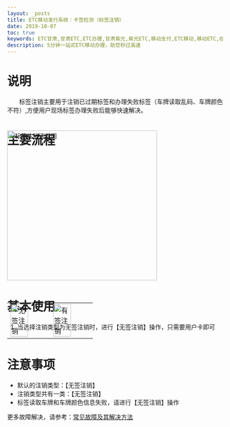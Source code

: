 ```yaml
---
layout: _posts
title: ETC移动发行系统：卡签检测（标签注销）
date: 2019-10-07
toc: true
keywords: ETC甘肃,甘肃ETC,ETC办理,甘肃紫光,紫光ETC,移动支付,ETC移动,移动ETC,在线充值,ETC办理,卡片办理,OBU办理,OBU激活,ETC手持终端,甘肃ETC办理,甘肃ETC发行,移动发行终端,ETC移动发行系统
description: 5分钟一站式ETC移动办理，助您秒过高速
---
```

# 说明
&emsp;&emsp;标签注销主要用于注销已过期标签和办理失败标签（车牌读取乱码、车牌颜色不符）,方便用户现场标签办理失败后能够快速解决。

# 主要流程 
<img src="/pub-images/obuCancelflow.png" width="350" alt="标签注销流程图"  style = "margin-top:-60px"/>

# 基本使用
1. 当选择注销类型为无签注销时，进行【无签注销】操作，只需要用户卡即可
 <table style = "margin-top:-80px"> 
      <tr>
          <td><img src="/pub-images/obucancel6.png" width="70%" alt="无签注销"/></td>
          <td><img src="/pub-images/obucancel7.png" width="70%" alt="有签注销"/></td>
      </tr>
  </table>
    
# 注意事项 
* 默认的注销类型：【无签注销】
* 注销类型共有一类：【无签注销】
* 标签读取车牌和车牌颜色信息失败，请进行【无签注销】操作

更多故障解决，请参考：[常见故障及其解决方法](/2019/10/05/problems/)
    
  